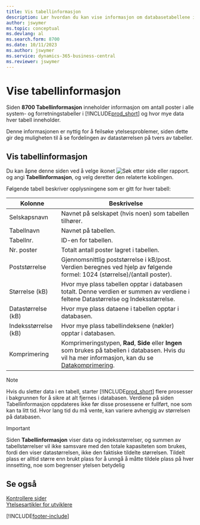 ```yaml
---
title: Vis tabellinformasjon
description: Lær hvordan du kan vise informasjon om databasetabellene i Business Central.
author: jswymer
ms.topic: conceptual
ms.devlang: al
ms.search.form: 8700
ms.date: 10/11/2023
ms.author: jswymer
ms.service: dynamics-365-business-central
ms.reviewer: jswymer
---
```


# <a name="viewing-table-information"></a>Vise tabellinformasjon

Siden **8700 Tabellinformasjon** inneholder informasjon om antall poster i alle system- og forretningstabeller i [!INCLUDE[prod_short](includes/prod_short.md)] og hvor mye data hver tabell inneholder.

Denne informasjonen er nyttig for å feilsøke ytelsesproblemer, siden dette gir deg muligheten til å se fordelingen av datastørrelsen på tvers av tabeller.

## <a name="view-table-information"></a>Vis tabellinformasjon

Du kan åpne denne siden ved å velge ikonet ![Søk etter side eller rapport.](media/ui-search/search_small.png "Ikonet Søk etter side eller rapport") og angi **Tabellinformasjon**, og velg deretter den relaterte koblingen.

Følgende tabell beskriver opplysningene som er gitt for hver tabell:

|Kolonne|Beskrivelse|
|------|-----------|
|Selskapsnavn|Navnet på selskapet (hvis noen) som tabellen tilhører.|
|Tabellnavn|Navnet på tabellen.|
|Tabellnr.|ID-en for tabellen.|
|Nr. poster|Totalt antall poster lagret i tabellen.|
|Poststørrelse|Gjennomsnittlig poststørrelse i kB/post. Verdien beregnes ved hjelp av følgende formel: 1024 (størrelse)/(antall poster). |
|Størrelse (kB)|Hvor mye plass tabellen opptar i databasen totalt. Denne verdien er summen av verdiene i feltene Datastørrelse og Indeksstørrelse.|
|Datastørrelse (kB)|Hvor mye plass dataene i tabellen opptar i databasen.|
|Indeksstørrelse (kB)|Hvor mye plass tabellindeksene (nøkler) opptar i databasen.|
|Komprimering|Komprimeringstypen, **Rad**, **Side** eller **Ingen** som brukes på tabellen i databasen. Hvis du vil ha mer informasjon, kan du se [Datakomprimering](/sql/relational-databases/data-compression/data-compression?).|

> [!NOTE]
> Hvis du sletter data i en tabell, starter [!INCLUDE[prod_short](includes/prod_short.md)] flere prosesser i bakgrunnen for å sikre at alt fjernes i databasen. Verdiene på siden Tabellinformasjon oppdateres ikke før disse prosessene er fullført, noe som kan ta litt tid. Hvor lang tid du må vente, kan variere avhengig av størrelsen på databasen.

> [!IMPORTANT]  
> Siden **Tabellinformasjon** viser data og indeksstørrelser, og summen av tabellstørrelser vil ikke samsvare med den totale kapasiteten som brukes, fordi den viser datastørrelsen, ikke den faktiske tildelte størrelsen. Tildelt plass er alltid større enn brukt plass for å unngå å måtte tildele plass på hver innsetting, noe som begrenser ytelsen betydelig


## <a name="see-also"></a>Se også

[Kontrollere sider](across-inspect-page.md)  
[Ytelsesartikler for utviklere](/dynamics365/business-central/dev-itpro/performance/performance-developer)  


[!INCLUDE[footer-include](includes/footer-banner.md)]
